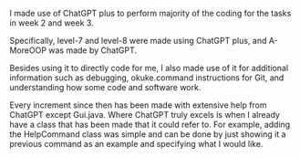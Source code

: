 I made use of ChatGPT plus to perform majority of the coding for
the tasks in week 2 and week 3.

Specifically, level-7 and level-8 were made using ChatGPT plus,
and A-MoreOOP was made by ChatGPT.

Besides using it to directly code for me, I also made use of it for
additional information such as debugging, okuke.command instructions for
Git, and understanding how some code and software work.

Every increment since then has been made with extensive help from ChatGPT except Gui.java.
Where ChatGPT truly excels is when I already have a class that has been made that it could refer to.
For example, adding the HelpCommand class was simple and can be done by just showing it a previous
command as an example and specifying what I would like. 